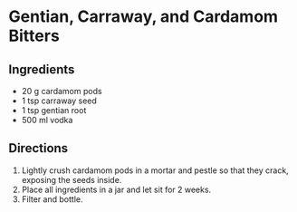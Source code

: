 # Gentian, Carraway, and Cardamom Bitters

## Ingredients

* 20 g cardamom pods
* 1 tsp carraway seed
* 1 tsp gentian root
* 500 ml vodka

## Directions

1. Lightly crush cardamom pods in a mortar and pestle so that they crack, exposing the seeds inside.
2. Place all ingredients in a jar and let sit for 2 weeks.
3. Filter and bottle.
